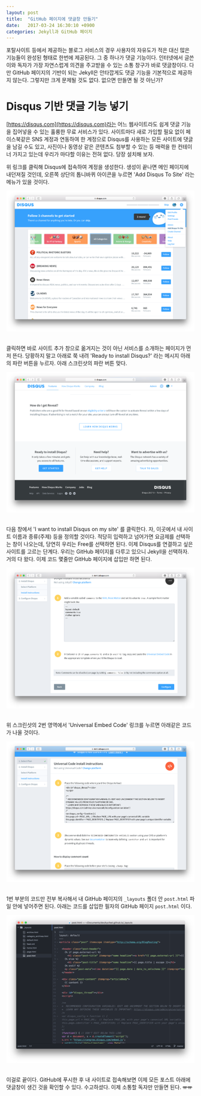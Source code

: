 ```yaml
---
layout: post
title:  "GitHub 페이지에 댓글창 만들기"
date:   2017-03-24 16:30:10 +0900
categories: Jekyll과 GitHub 페이지
---
```


포탈사이트 등에서 제공하는 블로그 서비스의 경우 사용자의 자유도가 적은 대신 많은 기능들이 완성된 형태로 한번에 제공된다. 그 중 하나가 댓글 기능이다. 인터넷에서 글쓴이와 독자가 가장 자연스럽게 의견을 주고받을 수 있는 소통 창구가 바로 댓글창이다. 다만 GitHub 페이지의 기반이 되는 Jekyll은 안타깝게도 댓글 기능을 기본적으로 제공하지 않는다. 그렇지만 크게 문제될 것도 없다. 없으면 만들면 될 것 아닌가?

Disqus 기반 댓글 기능 넣기
========================

[https://disqus.com](https://disqus.com)라는 어느 웹사이트라도 쉽게 댓글 기능을 집어넣을 수 있는 훌륭한 무료 서비스가 있다. 사이트마다 새로 가입할 필요 없이 페이스북같은 SNS 계정과 연동하여 한 계정으로 Disqus를 사용하는 모든 사이트에 댓글을 남길 수도 있고, 사진이나 동영상 같은 콘텐츠도 첨부할 수 있는 등 매력을 한 컨테이너 가지고 있는데 우리가 마다할 이유는 전혀 없다. 당장 설치해 보자.

위 링크를 클릭해 Disqus에 접속하여 계정을 생성한다. 생성이 끝나면 메인 페이지에 내던져질 것인데, 오른쪽 상단의 톱니바퀴 아이콘을 누르면 'Add Disqus To Site' 라는 메뉴가 있을 것이다.

<div align="center"><img src="https://github.com/kycfeel/kycfeel.github.io/blob/master/_images/adddisqustosite.png?raw=true"/></div><br>

클릭하면 바로 사이트 추가 창으로 옮겨지는 것이 아닌 서비스를 소개하는 페이지가 먼저 뜬다. 당황하지 말고 아래로 쭉 내려 'Ready to install Disqus?' 라는 메시지 아래의 파란 버튼을 누르자. 아래 스크린샷의 파란 버튼 맞다.

<div align="center"><img src="https://github.com/kycfeel/kycfeel.github.io/blob/master/_images/bluebutton.png?raw=true"/></div><br>

다음 창에서 'I want to install Disqus on my site' 를 클릭한다. 자, 이곳에서 내 사이트 이름과 종류(주제) 등을 정의할 것이다. 적당히 입력하고 넘어가면 요금제를 선택하는 창이 나오는데, 당연히 우리는 Free를 선택하면 된다. 이제 Disqus를 연결하고 싶은 사이트를 고르는 단계다. 우리는 GitHub 페이지를 다루고 있으니 Jekyll을 선택하자. 거의 다 왔다. 이제 코드 몇줄만 GitHub 페이지에 삽입만 하면 된다.

<div align="center"><img src="https://github.com/kycfeel/kycfeel.github.io/blob/master/_images/num2.png?raw=true"/></div><br>

위 스크린샷의 2번 영역에서 'Universal Embed Code' 링크를 누르면 아래같은 코드가 나올 것이다.

<div align="center"><img src="https://github.com/kycfeel/kycfeel.github.io/blob/master/_images/codesample.png?raw=true"/></div><br>

1번 부분의 코드만 전부 복사해서 내 GitHub 페이지의 `_layouts` 폴더 안 `post.html` 파일 안에 넣어주면 된다. 아래는 코드를 삽입한 필자의 GitHub 페이지 `post.html` 이다.

<div align="center"><img src="https://github.com/kycfeel/kycfeel.github.io/blob/master/_images/posthtml.png?raw=true"/></div><br>

이걸로 끝이다. GitHub에 푸시한 후 내 사이트로 접속해보면 이제 모든 포스트 아래에 댓글창이 생긴 것을 확인할 수 있다. 수고하셨다. 이제 소통할 독자만 만들면 된다. ~~ㅠㅠ~~
